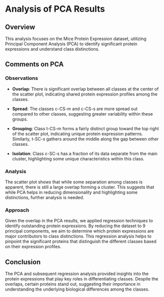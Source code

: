 # Analysis of PCA Results

## Overview

This analysis focuses on the Mice Protein Expression dataset, utilizing Principal Component Analysis (PCA) to identify significant protein expressions and understand class distinctions.

## Comments on PCA

### Observations

- **Overlap**: There is significant overlap between all classes at the center of the scatter plot, indicating shared protein expression profiles among the classes.
  
- **Spread**: The classes c-CS-m and c-CS-s are more spread out compared to other classes, suggesting greater variability within these groups.
  
- **Grouping**: Class t-CS-m forms a fairly distinct group toward the top right of the scatter plot, indicating unique protein expression patterns. Similarly, t-SC-s gathers around the middle along the gap between other classes.

- **Isolation**: Class c-SC-s has a fraction of its data separate from the main cluster, highlighting some unique characteristics within this class.

### Analysis

The scatter plot shows that while some separation among classes is apparent, there is still a large overlap forming a cluster. This suggests that while PCA helps in reducing dimensionality and highlighting some distinctions, further analysis is needed.

### Approach

Given the overlap in the PCA results, we applied regression techniques to identify outstanding protein expressions. By reducing the dataset to 9 principal components, we aim to determine which protein expressions are major contributors to class distinctions. This regression analysis helps to pinpoint the significant proteins that distinguish the different classes based on their expression profiles.

## Conclusion

The PCA and subsequent regression analysis provided insights into the protein expressions that play key roles in differentiating classes. Despite the overlaps, certain proteins stand out, suggesting their importance in understanding the underlying biological differences among the classes.
